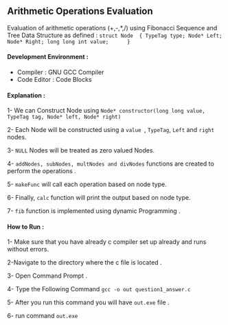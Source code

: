 ## Arithmetic Operations Evaluation 
Evaluation of arithmetic operations (+,-,*,/) using Fibonacci Sequence and Tree Data Structure as defined :
`struct Node 
{
TypeTag type;
Node* Left;
Node* Right;
long long int value;     
}`
#### Development Environment : 
- Compiler : GNU GCC Compiler 
- Code Editor : Code Blocks

#### Explanation :
1- We can Construct Node using `Node* constructor(long long value, TypeTag tag, Node* left, Node* right)`

2- Each Node will be constructed using a `value `, `TypeTag`, `Left` and `right` nodes.

3- `NULL` Nodes will be treated as zero valued Nodes.

4- `addNodes, subNodes, multNodes and divNodes` functions are created to perform the operations .

5- `makeFunc` will call each operation based on node type.

6- Finally, `calc` function will print the output based on node type.

7- `fib` function is implemented using dynamic Programming .

#### How to Run :
1- Make sure that you have already c compiler set up already and runs without errors.  

2-Navigate to the directory where the c file is located .

3- Open Command Prompt .

4- Type the Following Command `gcc -o out question1_answer.c`

5- After you run this command you will have  `out.exe` file .

6- run command `out.exe` 

